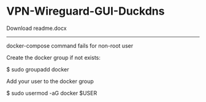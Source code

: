 # VPN-Wireguard-GUI-Duckdns

Download readme.docx

----------------------------------------------------------------

docker-compose command fails for non-root user

Create the docker group if not exists:

$ sudo groupadd docker

Add your user to the docker group

$ sudo usermod -aG docker $USER

